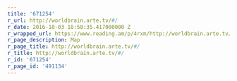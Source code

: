 ```yaml
---
title: '671254'
r_url: http://worldbrain.arte.tv/#/
r_date: 2016-10-03 18:58:35.417000000 Z
r_wrapped_url: https://www.reading.am/p/4rxm/http://worldbrain.arte.tv/#/
r_page_description: Map
r_page_title: http://worldbrain.arte.tv/#/
r_title: http://worldbrain.arte.tv/#/
r_id: '671254'
r_page_id: '491134'
---
```


